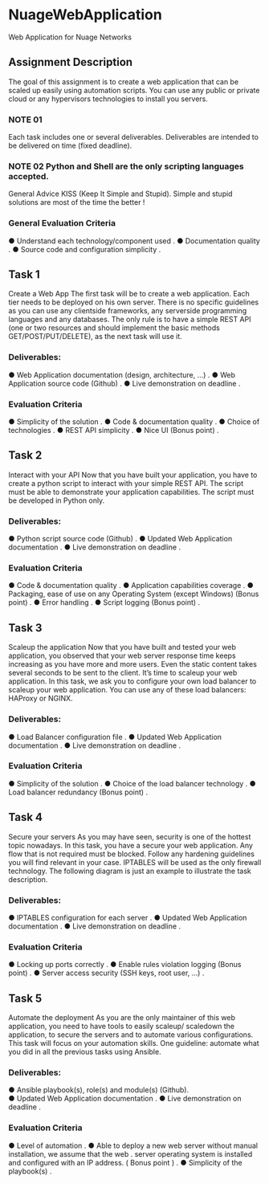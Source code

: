 # NuageWebApplication
Web Application for Nuage Networks

## Assignment Description
The goal of this assignment is to create a web application that can be scaled up easily using automation scripts. You can use any public or private cloud or any hypervisors technologies to install you servers.

### NOTE 01
Each task includes one or several deliverables. Deliverables are intended to be delivered on time (fixed deadline).
### NOTE 02 Python and Shell are the only scripting languages accepted.
General Advice
KISS (Keep It Simple and Stupid). Simple and stupid solutions are most
of the time the better !

### General Evaluation Criteria
● Understand each technology/component used . 
● Documentation quality . 
● Source code and configuration simplicity . 

## Task 1
Create a Web App
The first task will be to create a web application. Each tier needs to be deployed on his own server. There is no specific guidelines as you can use any client­side frameworks, any server­side programming languages and any databases. The only rule is to have a simple REST API (one or two resources and should implement the basic methods
GET/POST/PUT/DELETE), as the next task will use it.

### Deliverables:
● Web Application documentation (design, architecture, ...) . 
● Web Application source code (Github) . 
● Live demonstration on dead­line . 
### Evaluation Criteria
● Simplicity of the solution . 
● Code & documentation quality . 
● Choice of technologies . 
● REST API simplicity . 
● Nice UI (Bonus point) . 

## Task 2
Interact with your API
Now that you have built your application, you have to create a python script to interact with your simple REST API. The script must be able to demonstrate your application capabilities. The script must be developed in Python only.

### Deliverables:
● Python script source code (Github) . 
● Updated Web Application documentation . 
● Live demonstration on dead­line . 

### Evaluation Criteria

● Code & documentation quality . 
● Application capabilities coverage . 
● Packaging, ease of use on any Operating System (except Windows) (Bonus point) . 
● Error handling . 
● Script logging (Bonus point) . 

## Task 3
Scaleup the application
Now that you have built and tested your web application, you observed that your web server response time keeps increasing as you have more and more users. Even the static content takes several seconds to be sent to the client. It’s time to scaleup
your web application. In this task, we ask you to configure your own load balancer to scaleup your web application.
You can use any of these load balancers: HAProxy or NGINX.

### Deliverables:
● Load Balancer configuration file . 
● Updated Web Application documentation . 
● Live demonstration on deadline . 
### Evaluation Criteria
● Simplicity of the solution . 
● Choice of the load balancer technology . 
● Load balancer redundancy (Bonus point) . 

## Task 4
Secure your servers
As you may have seen, security is one of the hottest topic nowadays. In this task, you have a secure your web application. Any flow that is not required must be blocked. Follow any hardening guidelines you will find relevant in your case. IPTABLES will be used as the only firewall technology. The following diagram is just an example to illustrate the task description.

### Deliverables:
● IPTABLES configuration for each server . 
● Updated Web Application documentation . 
● Live demonstration on deadline . 
### Evaluation Criteria
● Locking up ports correctly . 
● Enable rules violation logging (Bonus point) . 
● Server access security (SSH keys, root user, …) . 

## Task 5
Automate the deployment
As you are the only maintainer of this web application, you need to have tools to easily scaleup/ scaledown
the application, to secure the servers and to automate various configurations. This task will focus on your automation skills. One guideline: automate what you did in all the previous tasks using Ansible.

### Deliverables:
● Ansible playbook(s), role(s) and module(s) (Github).  
● Updated Web Application documentation . 
● Live demonstration on deadline . 
### Evaluation Criteria
● Level of automation . 
● Able to deploy a new web server without manual installation, we assume that the web . 
server operating system is installed and configured with an IP address. ( Bonus point ) . 
● Simplicity of the playbook(s) . 
